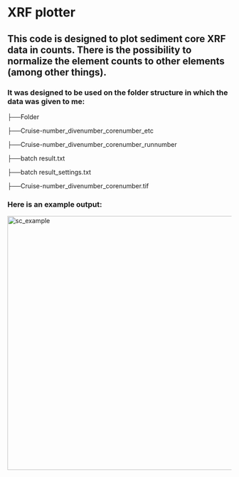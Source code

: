 # XRF plotter

## This code is designed to plot sediment core XRF data in counts. There is the possibility to normalize the element counts to other elements (among other things).

### It was designed to be used on the folder structure in which the data was given to me:
 
├──Folder

 ├──Cruise-number_divenumber_corenumber_etc

  ├──Cruise-number_divenumber_corenumber_runnumber
  
   ├──batch result.txt
   
   ├──batch result_settings.txt
   
   ├──Cruise-number_divenumber_corenumber.tif

### Here is an example output:

<img width="796" height="570" alt="sc_example" src="https://github.com/user-attachments/assets/5b67de6b-98f6-4b84-b57d-fe541617f6b1" />
